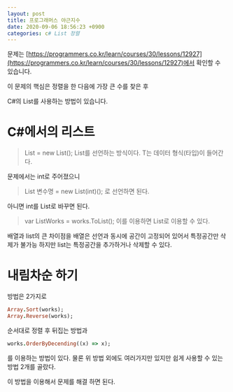 ```yaml
---
layout: post
title: 프로그래머스 야근지수
date: 2020-09-06 18:56:23 +0900
categories: c# List 정렬
---
```


문제는 [https://programmers.co.kr/learn/courses/30/lessons/12927](https://programmers.co.kr/learn/courses/30/lessons/12927)에서 확인할 수 있습니다.

이 문제의 핵심은 정렬을 한 다음에 가장 큰 수를 찾은 후 

C#의 List를 사용하는 방법이 있습니다.


# C#에서의 리스트

>List<T> = new List<T>();
List를 선언하는 방식이다. T는 데이터 형식(타입)이 들어간다.

문제에서는 int로 주어졌으니 
>List<int> 변수명 = new List(int)();
로 선언하면 된다.

아니면 int를 List로 바꾸면 된다.
>var ListWorks = works.ToList();
이를 이용하면 List로 이용할 수 있다.

배열과 list의 큰 차이점을 배열은 선언과 동시에 공간이 고정되어 있어서 특정공간만 삭제가 불가능 하지만
list는 특정공간을 추가하거나 삭제할 수 있다.

# 내림차순 하기

방법은 2가지로 

```ruby
Array.Sort(works);
Array.Reverse(works);
```
순서대로 정렬 후 뒤집는 방법과

```ruby
works.OrderByDecending((x) => x);
```
를 이용하는 방법이 있다. 물론 위 방법 외에도 여러가지만 있지만 쉽게 사용할 수 있는 방법 2개를 골랐다.

이 방법을 이용해서 문제를 해결 하면 된다.